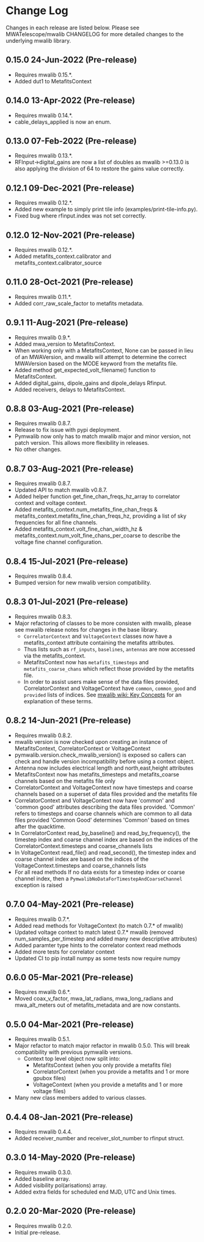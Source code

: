 # Change Log

Changes in each release are listed below. Please see MWATelescope/mwalib CHANGELOG for more detailed changes to the underlying mwalib library.

## 0.15.0 24-Jun-2022 (Pre-release)
* Requires mwalib 0.15.*.
* Added dut1 to MetafitsContext

## 0.14.0 13-Apr-2022 (Pre-release)
* Requires mwalib 0.14.*.
* cable_delays_applied is now an enum.

## 0.13.0 07-Feb-2022 (Pre-release)
* Requires mwalib 0.13.*.
* RFInput->digital_gains are now a list of doubles as mwalib >=0.13.0 is also applying the division of 64 to restore the gains value correctly.

## 0.12.1 09-Dec-2021 (Pre-release)
* Requires mwalib 0.12.*.
* Added new example to simply print tile info (examples/print-tile-info.py).
* Fixed bug where rfinput.index was not set correctly.

## 0.12.0 12-Nov-2021 (Pre-release)
* Requires mwalib 0.12.*.
* Added metafits_context.calibrator and metafits_context.calibrator_source

## 0.11.0 28-Oct-2021 (Pre-release)

* Requires mwalib 0.11.*.
* Added corr_raw_scale_factor to metafits metadata.

## 0.9.1 11-Aug-2021 (Pre-release)

* Requires mwalib 0.9.*.
* Added mwa_version to MetafitsContext.
* When working only with a MetafitsContext, None can be passed in lieu of an MWAVersion, and mwalib will attempt to determine the correct MWAVersion based on the MODE keyword from the metafits file.
* Added method get_expected_volt_filename() function to MetafitsContext.
* Added digital_gains, dipole_gains and dipole_delays Rfinput.
* Added receivers, delays to MetafitsContext.

## 0.8.8 03-Aug-2021 (Pre-release)

* Requires mwalib 0.8.7.
* Release to fix issue with pypi deployment.
* Pymwalib now only has to match mwalib major and minor version, not patch version. This allows more flexibility in releases.
* No other changes.

## 0.8.7 03-Aug-2021 (Pre-release)

* Requires mwalib 0.8.7.
* Updated API to match mwalib v0.8.7.
* Added helper function get_fine_chan_freqs_hz_array to correlator context and voltage context.
* Added metafits_context.num_metafits_fine_chan_freqs & metafits_context.metafits_fine_chan_freqs_hz, providing a list of sky frequencies for all fine channels.
* Added metafits_context.volt_fine_chan_width_hz & metafits_context.num_volt_fine_chans_per_coarse to describe the voltage fine channel configuration.

## 0.8.4 15-Jul-2021 (Pre-release)

* Requires mwalib 0.8.4.
* Bumped version for new mwalib version compatibility.

## 0.8.3 01-Jul-2021 (Pre-release)

* Requires mwalib 0.8.3.
* Major refactoring of classes to be more consisten with mwalib, please see mwalib release notes for changes in the base library.
  * `CorrelatorContext` and `VoltageContext` classes now have a metafits_context attribute containing the metafits attributes.
  * Thus lists such as `rf_inputs`, `baselines`, `antennas` are now accessed via the metafits_context.
  * MetafitsContext now has `metafits_timesteps` and `metafits_coarse_chans` which reflect those provided by the metafits file.
  * In order to assist users make sense of the data files provided, CorrelatorContext and VoltageContext have `common`, `common_good` and `provided` lists of indices. See [mwalib wiki: Key Concepts](https://github.com/MWATelescope/mwalib/wiki/Key-Concepts) for an explanation of these terms.

## 0.8.2 14-Jun-2021 (Pre-release)

* Requires mwalib 0.8.2.
* mwalib version is now checked upon creating an instance of MetafitsContext, CorrelatorContext or VoltageContext
* pymwalib.version.check_mwalib_version() is exposed so callers can check and handle version incompatibility before using a context object.  
* Antenna now includes electrical length and north,east,height attributes
* MetafitsContext now has metafits_timesteps and metafits_coarse channels based on the metafits file only
* CorrelatorContext and VoltageContext now have timesteps and coarse channels based on a superset of data files provided and the metafits file
* CorrelatorContext and VoltageContext now have 'common' and 'common good' attributes describing the data files provided. 'Common' refers to timesteps and coarse channels which are common to all data files provided 'Common Good' determines 'Common' based on times after the quacktime.
* In CorrelatorContext read_by_baseline() and read_by_frequency(), the timestep index and coarse channel index are based on the indices of the CorrelatorContext.timesteps and coarse_channels lists
* In VoltageContext read_file() and read_second(), the timestep index and coarse channel index are based on the indices of the VoltageContext.timesteps and coarse_channels lists
* For all read methods If no data exists for a timestep index or coarse channel index, then a `PymwalibNoDataForTimestepAndCoarseChannel` exception is raised

## 0.7.0 04-May-2021 (Pre-release)

* Requires mwalib 0.7.*.
* Added read methods for VoltageContext (to match 0.7.* of mwalib)
* Updated voltage context to match latest 0.7.* mwalib (removed num_samples_per_timestep and added many new descriptive attributes)
* Added paramter type hints to the correlator context read methods
* Added more tests for correlator context
* Updated CI to pip install numpy as some tests now require numpy

## 0.6.0 05-Mar-2021 (Pre-release)

* Requires mwalib 0.6.*.
* Moved coax_v_factor, mwa_lat_radians, mwa_long_radians and mwa_alt_meters out of metafits_metadata and are now constants.

## 0.5.0 04-Mar-2021 (Pre-release)

* Requires mwalib 0.5.1.
* Major refactor to match major refactor in mwalib 0.5.0. This will break compatibility with previous pymwalib versions.
    * Context top level object now split into:
        * MetafitsContext (when you only provide a metafits file)
        * CorrelatorContext (when you provide a metafits and 1 or more gpubox files)
        * VoltageContext (when you provide a metafits and 1 or more voltage files)
* Many new class members added to various classes.

## 0.4.4 08-Jan-2021 (Pre-release)

* Requires mwalib 0.4.4.
* Added receiver_number and receiver_slot_number to rfinput struct.

## 0.3.0 14-May-2020 (Pre-release)

* Requires mwalib 0.3.0.
* Added baseline array.
* Added visibility pol(arisations) array.
* Added extra fields for scheduled end MJD, UTC and Unix times.

## 0.2.0 20-Mar-2020 (Pre-release)

* Requires mwalib 0.2.0.
* Initial pre-release.
